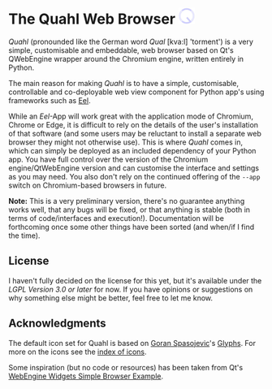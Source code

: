 # The Quahl Web Browser ![Quahl Icon](./quahl/browser/resources/quahl_icon_32.png)

*Quahl* (pronounded like the German word *Qual* [kva:l] 'torment') is a very simple,
customisable and embeddable, web browser based on Qt's QWebEngine wrapper around
the Chromium engine, written entirely in Python.

The main reason for making *Quahl* is to have a simple, customisable, controllable
and co-deployable web view component for Python app's using frameworks such as 
[Eel](https://github.com/python-eel/Eel).

While an *Eel*-App will work great with the application mode of Chromium, Chrome
or Edge, it is difficult to rely on the details of the user's installation of
that software (and some users may be reluctant to install a separate web browser
they might not otherwise use). This is where *Quahl* comes in, which can simply
be deployed as an included dependency of your Python app. You have full control
over the version of the Chromium engine/QtWebEngine version and can customise
the interface and settings as you may need. You also don't rely on the continued
offering of the `--app` switch on Chromium-based browsers in future.

**Note:** This is a very preliminary version, there's no guarantee anything works
well, that any bugs will be fixed, or that anything is stable (both in terms of
code/interfaces and execution!). Documentation will be forthcoming once some
other things have been sorted (and when/if I find the time).

## License

I haven't fully decided on the license for this yet, but it's available under the
*LGPL Version 3.0 or later* for now. If you have opinions or suggestions on why
something else might be better, feel free to let me know.

## Acknowledgments

The default icon set for Quahl is based on [Goran Spasojevic](https://github.com/gorango)'s
[Glyphs](https://glyphs.fyi/). For more on the icons see the [index of icons](./quahl/browser/resources/index_of_icons.html).

Some inspiration (but no code or resources) has been taken from Qt's [WebEngine Widgets Simple Browser Example](https://doc.qt.io/qt-6/qtwebengine-webenginewidgets-simplebrowser-example.html).